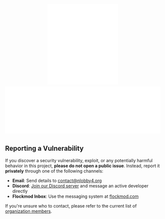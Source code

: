 <!-- ? ############################################# -->
<!-- ? Links -->

<!--
  Shields: https://shields.io/
  UTF8 Art: http://aa.en.utf8art.com/
  ASCII Art: https://www.asciiart.eu/
  ASCII Banners: https://patorjk.com/software/taag/
  Unicode Characters: https://www.amp-what.com/
  Braille Art: https://emojicombos.com/
  Spaces: https://jkorpela.fi/chars/spaces.html
  Color for SVG artworks:
    default     : #212529
    prefers dark: #F8F9FA
-- >

<!-- ? ############################################# -->
<!-- ? Header -->

<h1 align="center">
  <img src="./.meta/art-security.svg" alt="art-security">
  <img src="./.meta/security.svg" alt="security">
</h1>

<!-- ? ############################################# -->
<!-- ? Main Area -->
<!-- General security information -->

## Reporting a Vulnerability

If you discover a security vulnerability, exploit, or any potentially harmful behavior in this project, **please do not open a public issue**. Instead, report it **privately** through one of the following channels:

* **Email**: Send details to [contact@nlobby4.org](mailto:contact@nlobby4.org)
* **Discord**: [Join our Discord server](https://discord.gg/flockmod/) and message an active developer directly
* **Flockmod Inbox**: Use the messaging system at [flockmod.com](https://flockmod.com/)

If you're unsure who to contact, please refer to the current list of [organization members](https://github.com/orgs/nlobby4/people).
